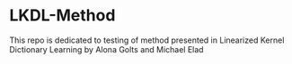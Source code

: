 # LKDL-Method
This repo is dedicated to testing of method presented in Linearized Kernel Dictionary Learning by Alona Golts and Michael Elad
